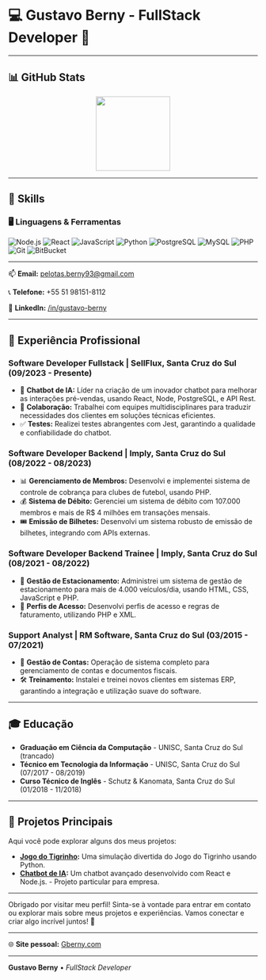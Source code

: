 
# 💻 Gustavo Berny - FullStack Developer 🚀

---

## 📊 GitHub Stats

<div align="center">
<!--   <img height="150em" src="https://github-readme-stats.vercel.app/api?username=gutoberny&show_icons=true&theme=dark"/> -->
  <img height="150em" src="https://github-readme-stats.vercel.app/api/top-langs/?username=gutoberny&layout=compact&theme=dark"/>
</div>

---

## 🌟 Skills

### 🖥️ Linguagens & Ferramentas

<div>
  <img src="https://img.shields.io/badge/Node.js-339933?style=for-the-badge&logo=nodedotjs&logoColor=white" alt="Node.js"/>
  <img src="https://img.shields.io/badge/React-61DAFB?style=for-the-badge&logo=react&logoColor=white" alt="React"/>
  <img src="https://img.shields.io/badge/JavaScript-F7DF1E?style=for-the-badge&logo=javascript&logoColor=black" alt="JavaScript"/>
  <img src="https://img.shields.io/badge/Python-3776AB?style=for-the-badge&logo=python&logoColor=white" alt="Python"/>
  <img src="https://img.shields.io/badge/PostgreSQL-336791?style=for-the-badge&logo=postgresql&logoColor=white" alt="PostgreSQL"/>
  <img src="https://img.shields.io/badge/MySQL-4479A1?style=for-the-badge&logo=mysql&logoColor=white" alt="MySQL"/>
  <img src="https://img.shields.io/badge/PHP-777BB4?style=for-the-badge&logo=php&logoColor=white" alt="PHP"/>
  <img src="https://img.shields.io/badge/Git-F05032?style=for-the-badge&logo=git&logoColor=white" alt="Git"/>
  <img src="https://img.shields.io/badge/BitBucket-0052CC?style=for-the-badge&logo=bitbucket&logoColor=white" alt="BitBucket"/>
</div>

---

📫 **Email:** [pelotas.berny93@gmail.com](mailto:pelotas.berny93@gmail.com)

📞 **Telefone:** +55 51 98151-8112

🔗 **LinkedIn:** [/in/gustavo-berny](https://www.linkedin.com/in/gustavo-berny/)

---

## 💼 Experiência Profissional

### Software Developer Fullstack | SellFlux, Santa Cruz do Sul (09/2023 - Presente)
- 🎯 **Chatbot de IA:** Líder na criação de um inovador chatbot para melhorar as interações pré-vendas, usando React, Node, PostgreSQL, e API Rest.
- 🤝 **Colaboração:** Trabalhei com equipes multidisciplinares para traduzir necessidades dos clientes em soluções técnicas eficientes.
- ✅ **Testes:** Realizei testes abrangentes com Jest, garantindo a qualidade e confiabilidade do chatbot.

### Software Developer Backend | Imply, Santa Cruz do Sul (08/2022 - 08/2023)
- 📊 **Gerenciamento de Membros:** Desenvolvi e implementei sistema de controle de cobrança para clubes de futebol, usando PHP.
- 💰 **Sistema de Débito:** Gerenciei um sistema de débito com 107.000 membros e mais de R$ 4 milhões em transações mensais.
- 🎟️ **Emissão de Bilhetes:** Desenvolvi um sistema robusto de emissão de bilhetes, integrando com APIs externas.

### Software Developer Backend Trainee | Imply, Santa Cruz do Sul (08/2021 - 08/2022)
- 🚗 **Gestão de Estacionamento:** Administrei um sistema de gestão de estacionamento para mais de 4.000 veículos/dia, usando HTML, CSS, JavaScript e PHP.
- 📝 **Perfis de Acesso:** Desenvolvi perfis de acesso e regras de faturamento, utilizando PHP e XML.

### Support Analyst | RM Software, Santa Cruz do Sul (03/2015 - 07/2021)
- 🧾 **Gestão de Contas:** Operação de sistema completo para gerenciamento de contas e documentos fiscais.
- 🛠️ **Treinamento:** Instalei e treinei novos clientes em sistemas ERP, garantindo a integração e utilização suave do software.

---

## 🎓 Educação

- **Graduação em Ciência da Computação** - UNISC, Santa Cruz do Sul (trancado)
- **Técnico em Tecnologia da Informação** - UNISC, Santa Cruz do Sul (07/2017 - 08/2019)
- **Curso Técnico de Inglês** - Schutz & Kanomata, Santa Cruz do Sul (01/2018 - 11/2018)

---

## 🚀 Projetos Principais
Aqui você pode explorar alguns dos meus projetos:

- **[Jogo do Tigrinho](https://github.com/gutoberny/TigrinhoFun):** Uma simulação divertida do Jogo do Tigrinho usando Python.
- **[Chatbot de IA](https://github.com/gutoberny/chatbot-ia):** Um chatbot avançado desenvolvido com React e Node.js. - Projeto particular para empresa.

---

Obrigado por visitar meu perfil! Sinta-se à vontade para entrar em contato ou explorar mais sobre meus projetos e experiências. Vamos conectar e criar algo incrível juntos! 🎉

---

🌐 **Site pessoal:** [Gberny.com](https://portfolio-gberny.vercel.app/) 

---

**Gustavo Berny** • *FullStack Developer*
